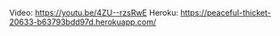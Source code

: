 Video: https://youtu.be/4ZU--rzsRwE
Heroku: https://peaceful-thicket-20633-b63793bdd97d.herokuapp.com/
